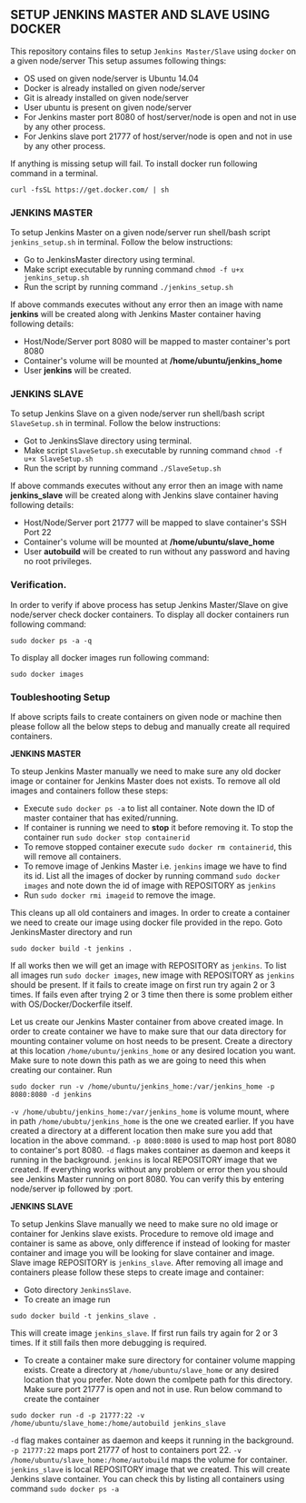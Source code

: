 ## SETUP JENKINS MASTER AND SLAVE USING DOCKER
This repository contains files to setup `Jenkins Master/Slave` using `docker` on a given node/server
This setup assumes following things:
- OS used on given node/server is Ubuntu 14.04
- Docker is already installed on given node/server
- Git is already installed on given node/server
- User ubuntu is present on given node/server
- For Jenkins master port 8080 of host/server/node is open and not in use by any other process.
- For Jenkins slave port 21777 of host/server/node is open and not in use by any other process.

If anything is missing setup will fail.
To install docker run following command in a terminal. 
```
curl -fsSL https://get.docker.com/ | sh
```

### JENKINS MASTER 
To setup Jenkins Master on a given node/server run shell/bash script `jenkins_setup.sh` in terminal. Follow the below instructions: 
- Go to JenkinsMaster directory using terminal.
- Make script executable by running command `chmod -f u+x jenkins_setup.sh`
- Run the script by running command `./jenkins_setup.sh`

If above commands executes without any error then an image with name **jenkins** will be created along with Jenkins Master container having following details:
- Host/Node/Server port 8080 will be mapped to master container's port 8080
- Container's volume will be mounted at **/home/ubuntu/jenkins_home**
- User **jenkins** will be created.


### JENKINS SLAVE
To setup Jenkins Slave on a given node/server run shell/bash script `SlaveSetup.sh` in terminal. Follow the below instructions:
- Got to JenkinsSlave directory using terminal.
- Make script `SlaveSetup.sh` executable by running command `chmod -f u+x SlaveSetup.sh`
- Run the script by running command `./SlaveSetup.sh`

If above commands executes without any error then an image with name **jenkins_slave** will be created along with Jenkins slave container having following details:
- Host/Node/Server port 21777 will be mapped to slave container's SSH Port 22
- Container's volume will be mounted at **/home/ubuntu/slave_home**
- User **autobuild** will be created to run without any password and having no root privileges.

### Verification.
In order to verify if above process has setup Jenkins Master/Slave on give node/server check docker containers.
To display all docker containers run following command:
```
sudo docker ps -a -q
```

To display all docker images run following command:
```
sudo docker images 
```

### Toubleshooting Setup
If above scripts fails to create containers on given node or machine then please follow all the below steps to debug and manually create all required containers.

**JENKINS MASTER**

To steup Jenkins Master manually we need to make sure any old docker image or container for Jenkins Master does not exists. To remove all old images and containers follow these steps:
- Execute `sudo docker ps -a` to list all container. Note down the ID of master container that has exited/running.
- If container is running we need to **stop** it before removing it. To stop the container run `sudo docker stop containerid`
- To remove stopped container execute `sudo docker rm containerid`, this will remove all containers. 
- To remove image of Jenkins Master i.e. `jenkins` image we have to find its id. List all the images of docker by running command `sudo docker images` and note down the id of image with REPOSITORY as `jenkins`
- Run `sudo docker rmi imageid` to remove the image.

This cleans up all old containers and images. In order to create a container we need to create our image using docker file provided in the repo. Goto JenkinsMaster directory and run
```
sudo docker build -t jenkins .
```
If all works then we will get an image with REPOSITORY as `jenkins`. To list all images run `sudo docker images`, new image with REPOSITORY as `jenkins` should be present. If it fails to create image on first run try again 2 or 3 times. If fails even after trying 2 or 3 time then there is some problem either with OS/Docker/Dockerfile itself.

Let us create our Jenkins Master container from above created image. In order to create container we have to make sure that our data directory for mounting container volume on host needs to be present. Create a directory at this location `/home/ubuntu/jenkins_home` or any desired location you want. Make sure to note down this path as we are going to need this when creating our container. Run
```
sudo docker run -v /home/ubuntu/jenkins_home:/var/jenkins_home -p 8080:8080 -d jenkins
```
`-v /home/ububtu/jenkins_home:/var/jenkins_home` is volume mount, where in path `/home/ububtu/jenkins_home` is the one we created earlier. If you have created a directory at a different location then make sure you add that location in the above command.
`-p 8080:8080` is used to map host port 8080 to container's port 8080.
`-d` flags makes container as daemon and keeps it running in the background. 
`jenkins` is local REPOSITORY image that we created.
If everything works without any problem or error then you should see Jenkins Master running on port 8080. You can verify this by entering node/server ip followed by :port.



**JENKINS SLAVE**

To setup Jenkins Slave manually we need to make sure no old image or container for Jenkins slave exists. Procedure to remove old image and container is same as above, only difference if instead of looking for master container and image you will be looking for slave container and image. Slave image REPOSITORY is `jenkins_slave`. After removing all image and containers please follow these steps to create image and container:
- Goto directory `JenkinsSlave`.
- To create an image run 
```
sudo docker build -t jenkins_slave .
```
This will create image `jenkins_slave`. If first run fails try again for 2 or 3 times. If it still fails then more debugging is required.

- To create a container make sure directory for container volume mapping exists. Create a directory at `/home/ubuntu/slave_home` or any desired location that you prefer. Note down the comlpete path for this directory. Make sure port 21777 is open and not in use. Run below command to create the container
```
sudo docker run -d -p 21777:22 -v /home/ubuntu/slave_home:/home/autobuild jenkins_slave
```
`-d` flag makes container as daemon and keeps it running in the background.
`-p 21777:22` maps port 21777 of host to containers port 22.
`-v /home/ubuntu/slave_home:/home/autobuild` maps the volume for container.
`jenkins_slave` is local REPOSITORY image that we created.
This will create Jenkins slave container. You can check this by listing all containers using command `sudo docker ps -a`